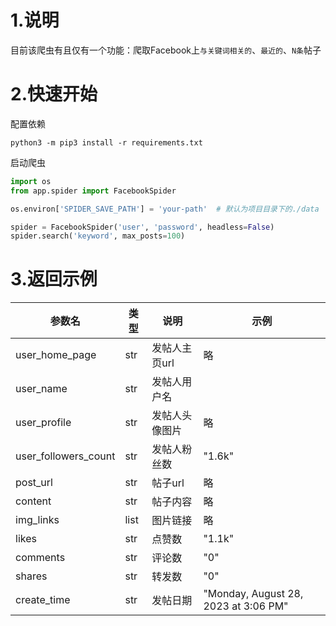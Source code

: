# 1.说明
目前该爬虫有且仅有一个功能：爬取Facebook上`与关键词相关的`、`最近的`、`N条`帖子

# 2.快速开始
配置依赖
```shell
python3 -m pip3 install -r requirements.txt
```
启动爬虫
```python
import os
from app.spider import FacebookSpider

os.environ['SPIDER_SAVE_PATH'] = 'your-path'  # 默认为项目目录下的./data

spider = FacebookSpider('user', 'password', headless=False)
spider.search('keyword', max_posts=100)
```

# 3.返回示例

| 参数名                  | 类型   | 说明       | 示例                                   |
|----------------------|------|----------|--------------------------------------|
| user_home_page       | str  | 发帖人主页url | 略                                    |
| user_name            | str  | 发帖人用户名   |                                      |
| user_profile         | str  | 发帖人头像图片  | 略                                    |
| user_followers_count | str  | 发帖人粉丝数   | "1.6k"                               |
| post_url             | str  | 帖子url    | 略                                    |
| content              | str  | 帖子内容     | 略                                    |
| img_links            | list | 图片链接     | 略                                    |
| likes                | str  | 点赞数      | "1.1k"                               |
| comments             | str  | 评论数      | "0"                                  |
| shares               | str  | 转发数      | "0"                                  |
| create_time          | str  | 发帖日期     | "Monday, August 28, 2023 at 3:06 PM" |


